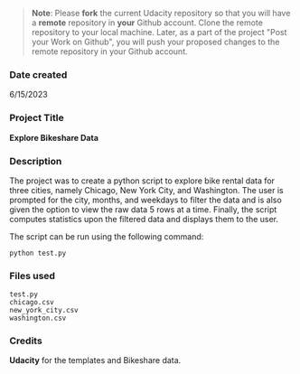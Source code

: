 >**Note**: Please **fork** the current Udacity repository so that you will have a **remote** repository in **your** Github account. Clone the remote repository to your local machine. Later, as a part of the project "Post your Work on Github", you will push your proposed changes to the remote repository in your Github account.

### Date created
6/15/2023

### Project Title
**Explore Bikeshare Data**

### Description
The project was to create a python script to explore bike rental data for three cities, namely Chicago, New York City, and Washington.  The user is prompted for the city, months, and weekdays to filter the data and is also given the option to view the raw data 5 rows at a time.  Finally, the script computes statistics upon the filtered data and displays them to the user.

The script can be run using the following command:

`python test.py`

### Files used
```
test.py
chicago.csv
new_york_city.csv
washington.csv
```

### Credits
**Udacity** for the templates and Bikeshare data.